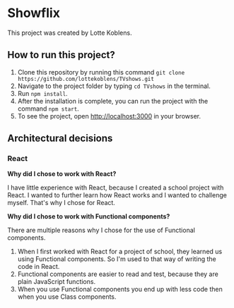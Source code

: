 # Showflix

This project was created by Lotte Koblens.

## How to run this project?
1. Clone this repository by running this command `git clone https://github.com/lottekoblens/TVshows.git`
2. Navigate to the project folder by typing `cd TVshows` in the terminal.
3. Run `npm install`.
4. After the installation is complete, you can run the project with the command `npm start`.
5. To see the project, open [http://localhost:3000](http://localhost:3000) in your browser.

## Architectural decisions

### React
**Why did I chose to work with React?** 

I have little experience with React, because I created a school project with React. I wanted to further learn how React works and I wanted to challenge myself. That's why I chose for React. 

**Why did I chose to work with Functional components?**

There are multiple reasons why I chose for the use of Functional components. 
1. When I first worked with React for a project of school, they learned us using Functional components. So I'm used to that way of writing the code in React.
2. Functional components are easier to read and test, because they are plain JavaScript functions.
3. When you use Functional components you end up with less code then when you use Class components.
